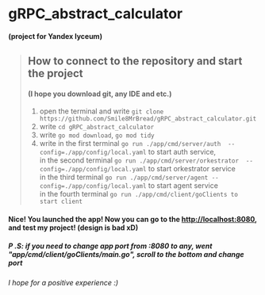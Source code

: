 # gRPC_abstract_calculator 
#### (project for Yandex lyceum)

> ## How to connect to the repository and start the project
> #### (I hope you download git, any IDE and etc.)
> 1. open the terminal and
> write ```git clone https://github.com/Smile8MrBread/gRPC_abstract_calculator.git```
> 2. write ```cd gRPC_abstract_calculator```
> 3. write ```go mod download```, ```go mod tidy```
> 4. write in the first terminal ```go run ./app/cmd/server/auth  --config=./app/config/local.yaml``` to start auth service, <br>
> in the second terminal ```go run ./app/cmd/server/orkestrator  --config=./app/config/local.yaml``` to start orkestrator service <br>
> in the third terminal ```go run ./app/cmd/server/agent --config=./app/config/local.yaml``` to start agent service <br>
> in the fourth terminal ```go run ./app/cmd/client/goClients to start client```
#### Nice! You launched the app! Now you can go to the <http://localhost:8080>, and test my project! (design is bad xD)


##### P .S: if you need to change app port from :8080 to any, went "app/cmd/client/goClients/main.go", scroll to the bottom and change port

###### I hope for a positive experience :)